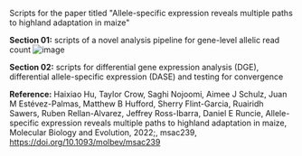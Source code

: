 Scripts for the paper titled "Allele-specific expression reveals multiple paths to highland adaptation in maize"

**Section 01:** scripts of a novel analysis pipeline for gene-level allelic read count 
![image](https://user-images.githubusercontent.com/29049113/189592627-c6603a2f-023e-49ef-bdc7-399b89934794.png)

**Section 02:** scripts for differential gene expression analysis (DGE), differential allele-specific expression (DASE) and testing for convergence

**Reference:**
Haixiao Hu, Taylor Crow, Saghi Nojoomi, Aimee J Schulz, Juan M Estévez-Palmas, Matthew B Hufford, Sherry Flint-Garcia, Ruairidh Sawers, Ruben Rellan-Alvarez, Jeffrey Ross-Ibarra, Daniel E Runcie, Allele-specific expression reveals multiple paths to highland adaptation in maize, Molecular Biology and Evolution, 2022;, msac239, https://doi.org/10.1093/molbev/msac239
